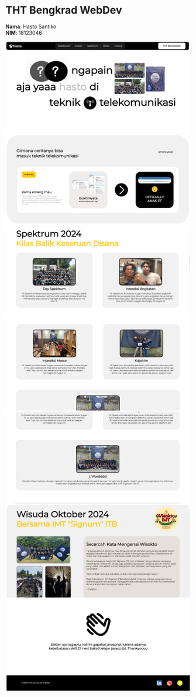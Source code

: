# THT Bengkrad WebDev

**Nama**: Hasto Santiko  
**NIM**: 18123046

![1](buatreadme/web1.png)
![2](buatreadme/web2.png)
![3](buatreadme/web3.png)
![4](buatreadme/web4.png)
![5](buatreadme/web5.png)
![6](buatreadme/web6.png)
![7](buatreadme/web7.png)
